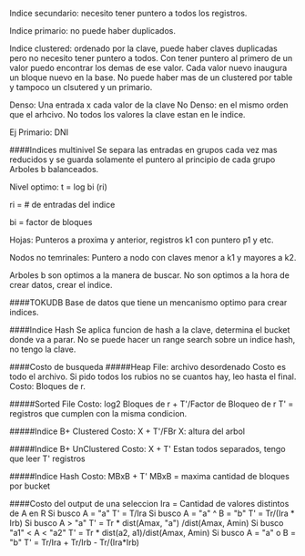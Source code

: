 Indice secundario: necesito tener puntero a todos los registros.

Indice primario: no puede haber duplicados.

Indice clustered: ordenado por la clave, puede haber claves duplicadas pero no
necesito tener puntero a todos. Con tener puntero al primero de un valor puedo
encontrar los demas de ese valor. Cada valor nuevo inaugura un bloque nuevo en
la base. No puede haber mas de un clustered por table y tampoco un clsutered y un primario.

Denso: Una entrada x cada valor de la clave
No Denso: en el mismo orden que el arhcivo. No todos los valores la clave estan en le indice.

Ej Primario: DNI


####Indices multinivel
Se separa las entradas en grupos cada vez mas reducidos y se guarda solamente el
puntero al principio de cada grupo
Arboles b balanceados.

Nivel optimo: t = log bi (ri)

ri = # de entradas del indice

bi = factor de bloques

Hojas:
Punteros a proxima y anterior, registros k1 con puntero p1 y etc.

Nodos no temrinales:
Puntero a nodo con claves menor a k1 y mayores a k2.

Arboles b son optimos a la manera de buscar.
No son optimos a la hora de crear datos, crear el indice.

####TOKUDB
Base de datos que tiene un mencanismo optimo para crear indices.

####Indice Hash
Se aplica funcion de hash a la clave, determina el bucket donde va a parar.
No se puede hacer un range search sobre un indice hash, no tengo la clave.

####Costo de busqueda
#####Heap File: archivo desordenado
Costo es todo el archivo. Si pido todos los rubios no se cuantos hay, leo hasta el final.
Costo: Bloques de r.

#####Sorted File
Costo: log2 Bloques de r + T'/Factor de Bloqueo de r
T' = registros que cumplen con la misma condicion.

#####Indice B+ Clustered
Costo: X + T'/FBr
X: altura del arbol

#####Indice B+ UnClustered
Costo: X + T'
Estan todos separados, tengo que leer T' registros

#####Indice Hash
Costo: MBxB + T'
MBxB = maxima cantidad de bloques por bucket

####Costo del output de una seleccion
Ira = Cantidad de valores distintos de A en R
Si busco A = "a" T' = T/Ira
Si busco A = "a" ^ B = "b" T' = Tr/(Ira * Irb)
Si busco A > "a" T' = Tr * dist(Amax, "a") /dist(Amax, Amin)
Si busco "a1" < A < "a2" T' = Tr * dist(a2, a1)/dist(Amax, Amin)
Si busco A = "a" o B = "b" T' = Tr/Ira + Tr/Irb - Tr/(Ira*Irb)

